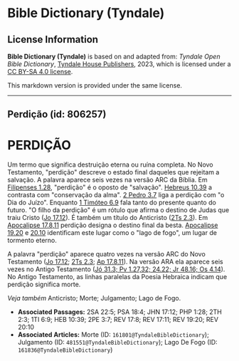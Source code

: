 # Bible Dictionary (Tyndale)

## License Information

**Bible Dictionary (Tyndale)** is based on and adapted from: _Tyndale Open Bible Dictionary_, [Tyndale House Publishers](https://tyndaleopenresources.com/), 2023, which is licensed under a [CC BY-SA 4.0 license](https://creativecommons.org/licenses/by-sa/4.0/legalcode.en).

This markdown version is provided under the same license.



--------------------------------

## Perdição (id: 806257)

PERDIÇÃO
========

Um termo que significa destruição eterna ou ruína completa. No Novo Testamento, "perdição" descreve o estado final daqueles que rejeitam a salvação. A palavra aparece seis vezes na versão ARC da Bíblia. Em [Filipenses 1\.28](https://ref.ly/Phil1:28), "perdição" é o oposto de "salvação". [Hebreus 10\.39](https://ref.ly/Heb10:39) a contrasta com "conservação da alma". [2 Pedro 3\.7](https://ref.ly/2Pet3:7) liga a perdição com "o Dia do Juízo". Enquanto [1 Timóteo 6\.9](https://ref.ly/1Tim6:9) fala tanto do presente quanto do futuro. "O filho da perdição" é um rótulo que afirma o destino de Judas que traiu Cristo ([Jo 17\.12](https://ref.ly/John17:12)). É também um título do Anticristo ([2Ts 2\.3](https://ref.ly/2Thess2:3)). Em [Apocalipse 17\.8,11](https://ref.ly/Rev17:8,Rev17:11) perdição designa o destino final da besta. [Apocalipse 19\.20](https://ref.ly/Rev19:20) e [20\.10](https://ref.ly/Rev20:10) identificam este lugar como o "lago de fogo", um lugar de tormento eterno.

A palavra "perdição" aparece quatro vezes na versão ARC do Novo Testamento ([Jo 17\.12](https://ref.ly/John17:12); [2Ts 2\.3](https://ref.ly/2Thess2:3); [Ap 17\.8,11](https://ref.ly/Rev17:8,Rev17:11)). Na versão ARA ela aparece seis vezes no Antigo Testamento ([Jó 31\.3; Pv 1\.27,32; 24\.22; Jr 48\.16; Os 4\.14](https://ref.ly/2Sam22:5)). No Antigo Testamento, as linhas paralelas da Poesia Hebraica indicam que perdição significa morte.

*Veja também* Anticristo; Morte; Julgamento; Lago de Fogo.

* **Associated Passages:** 2SA 22:5; PSA 18:4; JHN 17:12; PHP 1:28; 2TH 2:3; 1TI 6:9; HEB 10:39; 2PE 3:7; REV 17:8; REV 17:11; REV 19:20; REV 20:10
* **Associated Articles:** Morte (ID: `161801@TyndaleBibleDictionary`); Julgamento (ID: `481551@TyndaleBibleDictionary`); Lago De Fogo (ID: `161836@TyndaleBibleDictionary`)

